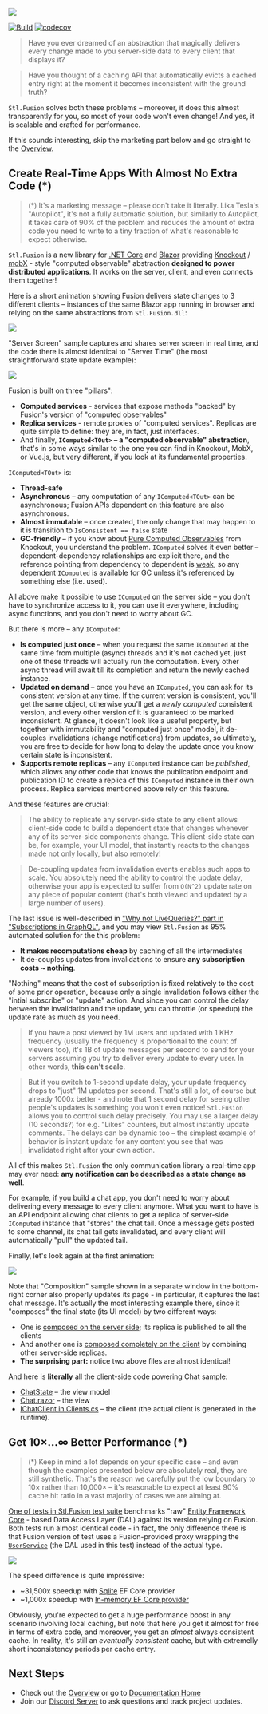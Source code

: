 ![](docs/img/Banner.jpg)

[![Build](https://github.com/servicetitan/Stl.Fusion/workflows/Build/badge.svg)](https://github.com/servicetitan/Stl.Fusion/actions?query=workflow%3A%22Build%22)
[![codecov](https://codecov.io/gh/servicetitan/Stl.Fusion/branch/master/graph/badge.svg)](https://codecov.io/gh/servicetitan/Stl.Fusion)

> Have you ever dreamed of an abstraction that magically delivers
  every change made to you server-side data to every client that displays it?

> Have you thought of a caching API that automatically evicts a 
  cached entry right at the moment it becomes inconsistent with the
  ground truth?

`Stl.Fusion` solves both these problems &ndash; 
moreover, it does this almost transparently for you, so most of your code won't even change!
And yes, it is scalable and crafted for performance.

If this sounds interesting, skip the marketing part below and go straight
to the [Overview](docs/Overview.md).

## Create Real-Time Apps With Almost No Extra Code (*)

> (*) It's a marketing message &ndash; please don't take it literally.
> Lika Tesla's "Autopilot", it's not a fully automatic solution, 
> but similarly to Autopilot, it takes care of 90% of the problem
> and reduces the amount of extra code you need to write to a tiny
> fraction of what's reasonable to expect otherwise.

`Stl.Fusion` is a new library for [.NET Core](https://en.wikipedia.org/wiki/.NET_Core) 
and [Blazor](https://dotnet.microsoft.com/apps/aspnet/web-apps/blazor)
providing [Knockout](https://knockoutjs.com/) 
/ [mobX](https://mobx.js.org/) - style "computed observable" abstraction
**designed to power distributed applications**. It works on the server, client,
and even connects them together!

Here is a short animation showing Fusion delivers state changes to 3 different clients 
&ndash; instances of the same Blazor app running in browser and relying on the same 
abstractions from `Stl.Fusion.dll`:

![](docs/img/Stl-Fusion-Chat-Sample.gif)

"Server Screen" sample captures and shares server screen in real time, and
the code there is almost identical to "Server Time" (the most straightforward 
state update example):
  
![](docs/img/Stl-Fusion-Server-Screen-Sample.gif)

Fusion is built on three "pillars":
* **Computed services** - services that expose methods "backed" by Fusion's 
  version of "computed observables"
* **Replica services** - remote proxies of "computed services". 
  Replicas are quite simple to define: they are, in fact, just interfaces.
* And finally, **`IComputed<TOut>` &ndash; a "computed observable" abstraction**, 
  that's in some ways similar to the one you can find in Knockout, MobX, or Vue.js,
  but very different, if you look at its fundamental properties.
    
`IComputed<TOut>` is:
* **Thread-safe**
* **Asynchronous** &ndash; any computation of any `IComputed<TOut>` can be 
  asynchronous; Fusion APIs dependent on this feature are also asynchronous.
* **Almost immutable** &ndash; once created, the only change that may happen to it is transition 
  to `IsConsistent == false` state
* **GC-friendly** &ndash; if you know about 
  [Pure Computed Observables](https://knockoutjs.com/documentation/computed-pure.html) 
  from Knockout, you understand the problem. `IComputed` solves it even better &ndash;
  dependent-dependency relationships are explicit there, and the reference pointing
  from dependency to dependent is [weak](https://en.wikipedia.org/wiki/Weak_reference), 
  so any dependent `IComputed` is available for GC unless it's referenced by something 
  else (i.e. used).

All above make it possible to use `IComputed` on the server side &ndash; 
you don't have to synchronize access to it, you can use it everywhere, including
async functions, and you don't need to worry about GC.

But there is more &ndash; any `IComputed`:

* **Is computed just once** &ndash; when you request the same `IComputed` at the same time 
  from multiple (async) threads and it's not cached yet, just one of these threads will
  actually run the computation.  Every other async thread will await till its completion 
  and return the newly cached instance.
* **Updated on demand** &ndash; once you have an `IComputed`, you can ask for its
  consistent version at any time. If the current version is consistent, you'll get the 
  same object, otherwise you'll get a *newly computed* consistent version, 
  and every other version of it  is guaranteed to be marked inconsistent.
  At glance, it doesn't look like a useful property, but together with immutability and
  "computed just once" model, it de-couples invalidations (change notifications) 
  from updates, so ultimately, you are free to decide for how long to delay the 
  update once you know certain state is inconsistent.
* **Supports remote replicas** &ndash; any `IComputed` instance can be *published*, which allows
  any other code that knows the publication endpoint and publication ID to create
  a replica of this `IComputed` instance in their own process. Replica services mentioned
  above rely on this feature.

And these features are crucial:

> The ability to replicate any server-side state to any client allows client-side code 
  to build a dependent state that changes whenever any of its server-side components
  change. 
  This client-side state can be, for example, your UI model, that instantly reacts
  to the changes made not only locally, but also remotely!

> De-coupling updates from invalidation events enables such apps to scale. 
  You absolutely need the ability to control the update delay, otherwise 
  your app is expected to suffer from `O(N^2)` update rate on any 
  piece of popular content (that's both viewed and updated by a large number of users).

The last issue is well-described in 
["Why not LiveQueries?" part in "Subscriptions in GraphQL"](https://graphql.org/blog/subscriptions-in-graphql-and-relay/), and you may view `Stl.Fusion` 
as 95% automated solution for the this problem:
* **It makes recomputations cheap** by caching of all the intermediates
* It de-couples updates from invalidations to ensure 
  **any subscription costs ~ nothing**.

"Nothing" means that the cost of subscription is fixed relatively to the 
cost of some prior operation, because only a single invalidation follows
either the "intial subscribe" or "update" action.
And since you can control the delay between the invalidation and the update, 
you can throttle (or speedup) the update rate as much as you need.
  
> If you have a post viewed by 1M users and updated with 1 KHz frequency 
  (usually the frequency is proportional to the count of viewers too), 
  it's 1B of update messages per second to send for your servers
  assuming you try to deliver every update to every user. 
  In other words, **this can't scale**.
  
> But if you switch to 1-second update delay, your update frequency 
  drops to "just" 1M updates per second. That's still a lot, of course 
  but already 1000x better - and note that 1 second delay for 
  seeing other people's updates is something you won't even notice! 
  `Stl.Fusion` allows you to control such delay precisely.
  You may use a larger delay (10 seconds?) for e.g. "Likes" counters, 
  but almost instantly update comments. 
  The delays can be dynamic too &ndash; the simplest example of 
  behavior is instant update for any content you see that was invalidated 
  right after your own action.

All of this makes `Stl.Fusion` the only communication library a real-time app 
may ever need: **any notification can be described as a state change as well**. 

For example, if you build a chat app, you don't need to worry about delivering 
every message to every client anymore. What you want to have is an API endpoint 
allowing chat clients to get a replica of server-side `IComputed` instance that 
"stores" the chat tail. Once a message gets posted to some channel, its chat tail 
gets invalidated, and every client will automatically "pull" the updated tail.

Finally, let's look again at the first animation:

![](docs/img/Stl-Fusion-Chat-Sample.gif)

Note that "Composition" sample shown in a separate window in the bottom-right corner
also properly updates its page - in particular, it captures the last chat message. It's
actually the most interesting example there, since it "composes" the final state (its UI model)
by two different ways: 
* One is 
  [composed on the server side](https://github.com/servicetitan/Stl/blob/master/samples/Stl.Samples.Blazor.Server/Services/ServerSideComposerService.cs);
  its replica is published to all the clients
* And another one is 
  [composed completely on the client](https://github.com/servicetitan/Stl/blob/master/samples/Stl.Samples.Blazor.Client/Services/ClientSideComposerService.cs) 
  by combining other server-side replicas.
* **The surprising part:** notice two above files are almost identical!

And here is **literally** all the client-side code powering Chat sample:
* [ChatState](https://github.com/servicetitan/Stl/blob/master/samples/Stl.Samples.Blazor.Client/UI/ChatState.cs) 
  &ndash; the view model
* [Chat.razor](https://github.com/servicetitan/Stl/blob/master/samples/Stl.Samples.Blazor.Client/Pages/Chat.razor) 
  &ndash; the view
* [IChatClient in Clients.cs](https://github.com/servicetitan/Stl/blob/master/samples/Stl.Samples.Blazor.Client/Services/Clients.cs#L19) 
  &ndash; the client (the actual client is generated in the runtime).  

## Get 10&times;&hellip;&infin; Better Performance (*)

> (*) Keep in mind a lot depends on your specific case &ndash; 
> and even though the examples presented below are absolutely real,
> they are still synthetic. That's the reason we carefully 
> put the low boundary to 10&times; rather than 10,000&times; &ndash;
> it's reasonable to expect at least 90% cache hit ratio in a vast
> majority of cases we are aiming at.

[One of tests in Stl.Fusion test suite](https://github.com/servicetitan/Stl.Fusion/blob/master/tests/Stl.Tests/Fusion/PerformanceTest.cs) 
benchmarks "raw" [Entity Framework Core](https://docs.microsoft.com/en-us/ef/core/) - 
based Data Access Layer (DAL) against its version relying on Fusion. 
Both tests run almost identical code - in fact, the only difference there is that Fusion
version of test uses a Fusion-provided proxy wrapping the 
[`UserService`](https://github.com/servicetitan/Stl.Fusion/blob/master/tests/Stl.Tests/Fusion/Services/UserService.cs)
(the DAL used in this test) instead of the actual type.

![](docs/img/Performance.gif)

The speed difference is quite impressive:
* ~31,500x speedup with [Sqlite](https://www.sqlite.org/index.html) EF Core provider
* ~1,000x speedup with 
  [In-memory EF Core provider](https://docs.microsoft.com/en-us/ef/core/providers/in-memory/?tabs=dotnet-core-cli)  

Obviously, you're expected to get a huge performance boost in any scenario involving
local caching, but note that here you get it almost for free in terms of extra code, 
and moreover, you get an *almost* always consistent cache. In reality, it's still 
an *eventually consistent* cache, but with extremelly short inconsistency periods per
cache entry.

## Next Steps

* Check out the [Overview](docs/Overview.md)
  or go to [Documentation Home](docs/README.md)
* Join our [Discord Server](https://discord.gg/EKEwv6d) 
  to ask questions and track project updates.
